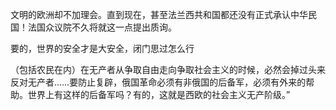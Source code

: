 


文明的欧洲却不加理会。直到现在，甚至法兰西共和国都还没有正式承认中华民国！法国众议院不久将就这一点提出质询。


要的，世界的安全才是大安全，闭门思过怎么行


（包括农民在内）在无产者从争取自由走向争取社会主义的时候，必然会掉过头来反对无产者……要防止复辟，俄国革命必须有非俄国的后备军，必须有外来的帮助。世界上有这样的后备军吗？有的，这就是西欧的社会主义无产阶级。”